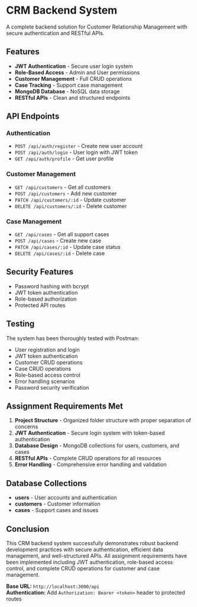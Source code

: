 # CRM Backend System

A complete backend solution for Customer Relationship Management with secure authentication and RESTful APIs.

##  Features
- **JWT Authentication** - Secure user login system
- **Role-Based Access** - Admin and User permissions
- **Customer Management** - Full CRUD operations
- **Case Tracking** - Support case management
- **MongoDB Database** - NoSQL data storage
- **RESTful APIs** - Clean and structured endpoints

##  API Endpoints

###  Authentication
- `POST /api/auth/register` - Create new user account
- `POST /api/auth/login` - User login with JWT token
- `GET /api/auth/profile` - Get user profile

###  Customer Management
- `GET /api/customers` - Get all customers
- `POST /api/customers` - Add new customer
- `PATCH /api/customers/:id` - Update customer
- `DELETE /api/customers/:id` - Delete customer

###  Case Management
- `GET /api/cases` - Get all support cases
- `POST /api/cases` - Create new case
- `PATCH /api/cases/:id` - Update case status
- `DELETE /api/cases/:id` - Delete case

##  Security Features
- Password hashing with bcrypt
- JWT token authentication
- Role-based authorization
- Protected API routes

##  Testing
The system has been thoroughly tested with Postman:
-  User registration and login
-  JWT token authentication
-  Customer CRUD operations
-  Case CRUD operations
-  Role-based access control
-  Error handling scenarios
-  Password security verification

##  Assignment Requirements Met
1. **Project Structure** - Organized folder structure with proper separation of concerns
2. **JWT Authentication** - Secure login system with token-based authentication
3. **Database Design** - MongoDB collections for users, customers, and cases
4. **RESTful APIs** - Complete CRUD operations for all resources
5. **Error Handling** - Comprehensive error handling and validation

##  Database Collections
- **users** - User accounts and authentication
- **customers** - Customer information
- **cases** - Support cases and issues

##  Conclusion
This CRM backend system successfully demonstrates robust backend development practices with secure authentication, efficient data management, and well-structured APIs. All assignment requirements have been implemented including JWT authentication, role-based access control, and complete CRUD operations for customer and case management.


**Base URL:** `http://localhost:3000/api`  
**Authentication:** Add `Authorization: Bearer <token>` header to protected routes

